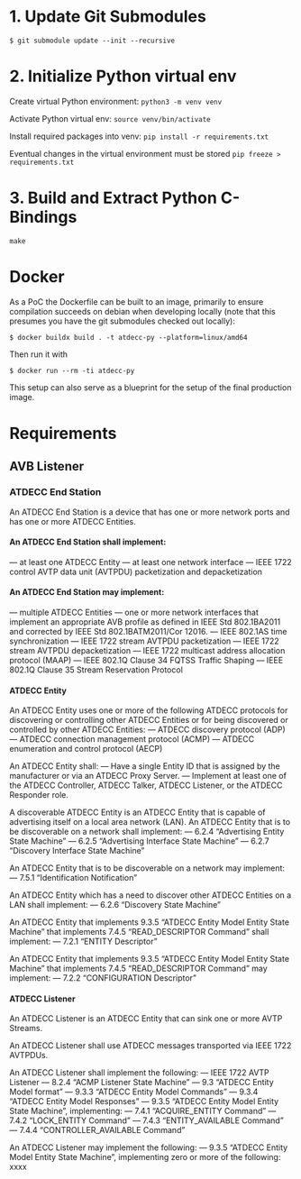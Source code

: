 # 1. Update Git Submodules

`$ git submodule update --init --recursive`

# 2. Initialize Python virtual env

Create virtual Python environment:
`python3 -m venv venv`

Activate Python virtual env:
`source venv/bin/activate`

Install required packages into venv: 
`pip install -r requirements.txt`

Eventual changes in the virtual environment must be stored
`pip freeze > requirements.txt`

# 3. Build and Extract Python C-Bindings
`make`

# Docker

As a PoC the Dockerfile can be built to an image, primarily to ensure compilation succeeds on debian when developing locally (note that this presumes you have the git submodules checked out locally):

```
$ docker buildx build . -t atdecc-py --platform=linux/amd64
```

Then run it with

```
$ docker run --rm -ti atdecc-py
```

This setup can also serve as a blueprint for the setup of the final production image.


# Requirements

## AVB Listener

### ATDECC End Station

An ATDECC End Station is a device that has one or more network ports and has one or more ATDECC Entities.

#### An ATDECC End Station shall implement:
— at least one ATDECC Entity
— at least one network interface
— IEEE 1722 control AVTP data unit (AVTPDU) packetization and depacketization

#### An ATDECC End Station may implement:
— multiple ATDECC Entities
— one or more network interfaces that implement an appropriate AVB profile as defined in IEEE Std 802.1BA­2011 and corrected by IEEE Std 802.1BATM­2011/Cor 1­2016.
— IEEE 802.1AS time synchronization
— IEEE 1722 stream AVTPDU packetization
— IEEE 1722 stream AVTPDU depacketization
— IEEE 1722 multicast address allocation protocol (MAAP)
— IEEE 802.1Q Clause 34 FQTSS Traffic Shaping
— IEEE 802.1Q Clause 35 Stream Reservation Protocol

#### ATDECC Entity
An ATDECC Entity uses one or more of the following ATDECC protocols for discovering or controlling other ATDECC Entities or for being discovered or controlled by other ATDECC Entities:
— ATDECC discovery protocol (ADP)
— ATDECC connection management protocol (ACMP) 
— ATDECC enumeration and control protocol (AECP)

An ATDECC Entity shall:
— Have a single Entity ID that is assigned by the manufacturer or via an ATDECC Proxy Server.
— Implement at least one of the ATDECC Controller, ATDECC Talker, ATDECC Listener, or the ATDECC Responder role.

A discoverable ATDECC Entity is an ATDECC Entity that is capable of advertising itself on a local area network (LAN). An ATDECC Entity that is to be discoverable on a network shall implement:
— 6.2.4 “Advertising Entity State Machine”
— 6.2.5 “Advertising Interface State Machine”
— 6.2.7 “Discovery Interface State Machine”

An ATDECC Entity that is to be discoverable on a network may implement:
— 7.5.1 “Identification Notification”

An ATDECC Entity which has a need to discover other ATDECC Entities on a LAN shall implement: 
— 6.2.6 “Discovery State Machine”

An ATDECC Entity that implements 9.3.5 “ATDECC Entity Model Entity State Machine” that implements 7.4.5 “READ_DESCRIPTOR Command” shall implement:
— 7.2.1 “ENTITY Descriptor”

An ATDECC Entity that implements 9.3.5 “ATDECC Entity Model Entity State Machine” that implements 7.4.5 “READ_DESCRIPTOR Command” may implement:
— 7.2.2 “CONFIGURATION Descriptor”


#### ATDECC Listener
An ATDECC Listener is an ATDECC Entity that can sink one or more AVTP Streams.

An ATDECC Listener shall use ATDECC messages transported via IEEE 1722 AVTPDUs. 

An ATDECC Listener shall implement the following:
— IEEE 1722 AVTP Listener
— 8.2.4 “ACMP Listener State Machine”
— 9.3 “ATDECC Entity Model format”
— 9.3.3 “ATDECC Entity Model Commands”
— 9.3.4 “ATDECC Entity Model Responses”
— 9.3.5 “ATDECC Entity Model Entity State Machine”, implementing:
  — 7.4.1 “ACQUIRE_ENTITY Command”
  — 7.4.2 “LOCK_ENTITY Command”
  — 7.4.3 “ENTITY_AVAILABLE Command”
  — 7.4.4 “CONTROLLER_AVAILABLE Command”

An ATDECC Listener may implement the following:
— 9.3.5 “ATDECC Entity Model Entity State Machine”, implementing zero or more of the following:
 xxxx
 
